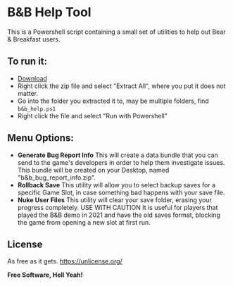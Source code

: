 # B&B Help Tool

This is a Powershell script containing a small set of utilities to help out Bear & Breakfast users.

## To run it:
- [Download](https://github.com/pupxel/bnb_help_tool/archive/refs/heads/main.zip) 
- Right click the zip file and select "Extract All", where you put it does not matter.
- Go into the folder you extracted it to, may be multiple folders, find `b&b_help.ps1`
- Right click the file and select "Run with Powershell"

## Menu Options:
- **Generate Bug Report Info**
	This will create a data bundle that you can send to the game's developers in order to help them investigate issues.
	This bundle will be created on your Desktop, named "b&b_bug_report_info.zip".
- **Rollback Save**
	This utility will allow you to select backup saves for a specific Game Slot, in case something bad happens with your save file.
- **Nuke User Files**
	This utility will clear your save folder, erasing your progress completely. USE WITH CAUTION
	It is useful for players that played the B&B demo in 2021 and have the old saves format, blocking the game from opening a new slot at first run.
	
## License

As free as it gets. https://unlicense.org/

**Free Software, Hell Yeah!**
